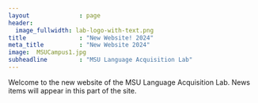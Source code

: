 ```yaml
---
layout              : page
header:
  image_fullwidth: lab-logo-with-text.png
title               : "New Website! 2024"
meta_title          : "New Website 2024"
image:  MSUCampus1.jpg
subheadline         : "MSU Language Acquisition Lab"
---
```




Welcome to the new website of the MSU Language Acquisition Lab. News items will appear in this part of the site.